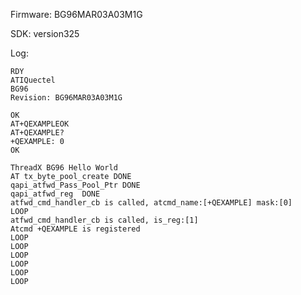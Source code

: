 
Firmware: BG96MAR03A03M1G

SDK: version325

Log:

```
RDY
ATIQuectel
BG96
Revision: BG96MAR03A03M1G

OK
AT+QEXAMPLEOK
AT+QEXAMPLE?
+QEXAMPLE: 0
OK

```

```
ThreadX BG96 Hello World
AT tx_byte_pool_create DONE
qapi_atfwd_Pass_Pool_Ptr DONE
qapi_atfwd_reg  DONE
atfwd_cmd_handler_cb is called, atcmd_name:[+QEXAMPLE] mask:[0]
LOOP
atfwd_cmd_handler_cb is called, is_reg:[1]
Atcmd +QEXAMPLE is registered
LOOP
LOOP
LOOP
LOOP
LOOP
LOOP

```